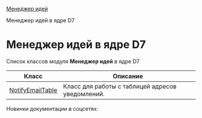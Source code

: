 [Менеджер идей](/api_help/ideamanagment/index.php)

Менеджер идей в ядре D7

Менеджер идей в ядре D7
=======================

Список классов модуля **Менеджер идей** в ядре D7

| Класс | Описание |
| --- | --- |
| [NotifyEmailTable](https://dev.1c-bitrix.ru/api_d7/bitrix/idea/notifyemailtable/index.php) | Класс для работы с таблицей адресов уведомлений. |

Новинки документации в соцсетях: